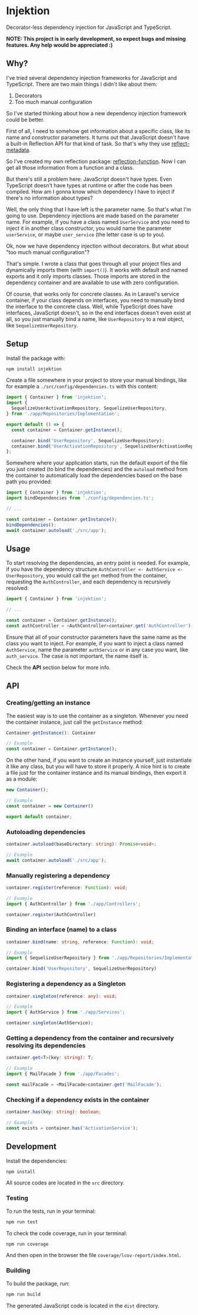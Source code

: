 # Injektion

Decorator-less dependency injection for JavaScript and TypeScript.

**NOTE: This project is in early development, so expect bugs and missing features. Any help would be appreciated :)**

## Why?

I've tried several dependency injection frameworks for JavaScript and TypeScript. There are two main things I didn't like about them:

1. Decorators
2. Too much manual configuration

So I've started thinking about how a new dependency injection framework could be better.

First of all, I need to somehow get information about a specific class, like its name and constructor parameters. It turns out that JavaScript doesn't have a built-in Reflection API for that kind of task. So that's why they use [reflect-metadata](https://github.com/rbuckton/reflect-metadata).

So I've created my own reflection package: [reflection-function](https://github.com/andresilva-cc/reflection-function). Now I can get all those information from a function and a class.

But there's still a problem here: JavaScript doesn't have types. Even TypeScript doesn't have types at runtime or after the code has been compiled. How am I gonna know which dependency I have to inject if there's no information about types?

Well, the only thing that I have left is the parameter name. So that's what I'm going to use. Dependency injections are made based on the parameter name. For example, if you have a class named `UserService` and you need to inject it in another class constructor, you would name the parameter `userService`, or maybe `user_service` (the letter case is up to you).

Ok, now we have dependency injection without decorators. But what about "too much manual configuration"?

That's simple. I wrote a class that goes through all your project files and dynamically imports them (with `import()`). It works with default and named exports and it only imports classes. Those imports are stored in the dependency container and are available to use with zero configuration.

Of course, that works only for concrete classes. As in Laravel's service container, if your class depends on interfaces, you need to manually bind the interface to the concrete class. Well, while TypeScript does have interfaces, JavaScript doesn't, so in the end interfaces doesn't even exist at all, so you just manually bind a name, like `UserRepository` to a real object, like `SequelizeUserRepository`.

## Setup

Install the package with: 

```bash
npm install injektion
```

Create a file somewhere in your project to store your manual bindings, like for example a `./src/config/dependencies.ts` with this content:

```typescript
import { Container } from 'injektion';
import {
  SequelizeUserActivationRepository, SequelizeUserRepository,
} from './app/Repositories/Implementation';

export default () => {
  const container = Container.getInstance();

  container.bind('UserRepository', SequelizeUserRepository);
  container.bind('UserActivationRepository', SequelizeUserActivationRepository);
};
```

Somewhere where your application starts, run the default export of the file you just created (to bind the dependencies) and the `autoload` method from the container to automatically load the dependencies based on the base path you provided:

```typescript
import { Container } from 'injektion';
import bindDependencies from './config/dependencies.ts';

// ...

const container = Container.getInstance();
bindDependencies();
await container.autoload('./src/app');
```

## Usage

To start resolving the dependencies, an entry point is needed. For example, if you have the dependency structure `AuthController <- AuthService <- UserRepository`, you would call the `get` method from the container, requesting the `AuthController`, and each dependency is recursively resolved:

```typescript
import { Container } from 'injektion';

// ...

const container = Container.getInstance();
const authController = <AuthController>container.get('AuthController');
```

Ensure that all of your constructor parameters have the same name as the class you want to inject. For example, if you want to inject a class named `AuthService`, name the parameter `authService` or in any case you want, like `auth_service`. The case is not important, the name itself is.

Check the **API** section below for more info.

## API

### Creating/getting an instance

The easiest way is to use the container as a singleton. Whenever you need the container instance, just call the `getInstance` method:

```typescript
Container.getInstance(): Container

// Example
const container = Container.getInstance();
```

On the other hand, if you want to create an instance yourself, just instantiate it like any class, but you will have to store it properly. A nice hint is to create a file just for the container instance and its manual bindings, then export it as a module:

```typescript
new Container();

// Example
const container = new Container()

export default container;
```

### Autoloading dependencies

```typescript
container.autoload(baseDirectory: string): Promise<void>;

// Example
await container.autoload('./src/app');
```

### Manually registering a dependency

```typescript
container.register(reference: Function): void;

// Example
import { AuthController } from './app/Controllers';

container.register(AuthController)
```

### Binding an interface (name) to a class

```typescript
container.bind(name: string, reference: Function): void;

// Example
import { SequelizeUserRepository } from './app/Repositories/Implementation';

container.bind('UserRepository', SequelizeUserRepository)
```

### Registering a dependency as a Singleton

```typescript
container.singleton(reference: any): void;

// Example
import { AuthService } from './app/Services';

container.singleton(AuthService);
```

### Getting a dependency from the container and recursively resolving its dependencies

```typescript
container.get<T>(key: string): T;

// Example
import { MailFacade } from './app/Facades';

const mailFacade = <MailFacade>container.get('MailFacade');
```

### Checking if a dependency exists in the container

```typescript
container.has(key: string): boolean;

// Example
const exists = container.has('ActivationService');
```

## Development

Install the dependencies:

```bash
npm install
```

All source codes are located in the `src` directory.

### Testing

To run the tests, run in your terminal:

```bash
npm run test
```

To check the code coverage, run in your terminal:

```bash
npm run coverage
```

And then open in the browser the file `coverage/lcov-report/index.html`.

### Building

To build the package, run:

```bash
npm run build
```

The generated JavaScript code is located in the `dist` directory.



